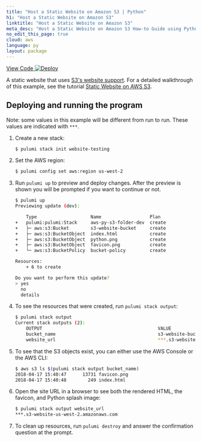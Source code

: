 ```yaml
---
title: "Host a Static Website on Amazon S3 | Python"
h1: "Host a Static Website on Amazon S3"
linktitle: "Host a Static Website on Amazon S3"
meta_desc: "Host a Static Website on Amazon S3 How-to Guide using Python"
no_edit_this_page: true
cloud: aws
language: py
layout: package
---
```


<!-- WARNING: this page was generated by a tool. Do not edit it by hand. -->
<!-- To change it, please see https://github.com/pulumi/docs/tree/master/tools/mktutorial. -->

<p class="mb-4 flex">
    <a class="flex flex-wrap items-center rounded-md font-display text-lg text-white bg-blue-600 border-2 border-blue-600 px-2 mr-2 whitespace-no-wrap hover:text-white" style="height: 45px;" href="https://github.com/pulumi/examples/tree/master/aws-py-s3-folder" target="_blank">
        <span><i class="fab fa-github pr-2"></i> View Code</span>
    </a>
    <a href="https://app.pulumi.com/new?template=https://github.com/pulumi/examples/blob/master/aws-py-s3-folder/README.md#gh-dark-mode-only" target="_blank">
        <img src="https://get.pulumi.com/new/button.svg" alt="Deploy">
    </a>
</p>


A static website that uses [S3's website support](https://docs.aws.amazon.com/AmazonS3/latest/dev/WebsiteHosting.html).
For a detailed walkthrough of this example, see the tutorial [Static Website on AWS S3](https://www.pulumi.com/docs/tutorials/aws/s3-website/).

## Deploying and running the program

Note: some values in this example will be different from run to run.  These values are indicated
with `***`.

1. Create a new stack:

    ```bash
    $ pulumi stack init website-testing
    ```

1. Set the AWS region:

    ```bash
    $ pulumi config set aws:region us-west-2
    ```

1. Run `pulumi up` to preview and deploy changes.  After the preview is shown you will be
    prompted if you want to continue or not.

    ```bash
    $ pulumi up
    Previewing update (dev):

        Type                    Name                  Plan
    +   pulumi:pulumi:Stack     aws-py-s3-folder-dev  create
    +   ├─ aws:s3:Bucket        s3-website-bucket     create
    +   ├─ aws:s3:BucketObject  index.html            create
    +   ├─ aws:s3:BucketObject  python.png            create
    +   ├─ aws:s3:BucketObject  favicon.png           create
    +   └─ aws:s3:BucketPolicy  bucket-policy         create

    Resources:
        + 6 to create

    Do you want to perform this update?
    > yes
      no
      details
    ```

1. To see the resources that were created, run `pulumi stack output`:

    ```bash
    $ pulumi stack output
    Current stack outputs (2):
        OUTPUT                                           VALUE
        bucket_name                                      s3-website-bucket-***
        website_url                                      ***.s3-website-us-west-2.amazonaws.com
    ```

1. To see that the S3 objects exist, you can either use the AWS Console or the AWS CLI:

    ```bash
    $ aws s3 ls $(pulumi stack output bucket_name)
    2018-04-17 15:40:47      13731 favicon.png
    2018-04-17 15:40:48        249 index.html
    ```

1. Open the site URL in a browser to see both the rendered HTML, the favicon, and Python splash image:

    ```bash
    $ pulumi stack output website_url
    ***.s3-website-us-west-2.amazonaws.com
    ```

1. To clean up resources, run `pulumi destroy` and answer the confirmation question at the prompt.

